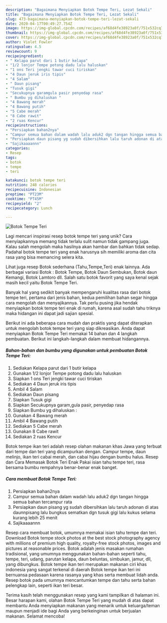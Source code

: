```yaml
---
description: "Bagaimana Menyiapkan Botok Tempe Teri, Lezat Sekali"
title: "Bagaimana Menyiapkan Botok Tempe Teri, Lezat Sekali"
slug: 473-bagaimana-menyiapkan-botok-tempe-teri-lezat-sekali
date: 2020-04-17T00:49:27.754Z
image: https://img-global.cpcdn.com/recipes/af68d4fe38923a0f/751x532cq70/botok-tempe-teri-foto-resep-utama.jpg
thumbnail: https://img-global.cpcdn.com/recipes/af68d4fe38923a0f/751x532cq70/botok-tempe-teri-foto-resep-utama.jpg
cover: https://img-global.cpcdn.com/recipes/af68d4fe38923a0f/751x532cq70/botok-tempe-teri-foto-resep-utama.jpg
author: Violet Fowler
ratingvalue: 4.5
reviewcount: 9
recipeingredient:
- " Kelapa parut dari 1 butir kelapa"
- "1/2 lonjor Tempe potong dadu lalu haluskan"
- "1 ons Teri jengki tawar cuci tiriskan"
- "4 Daun jeruk iris tipis"
- "4 Salam"
- " Daun pisang"
- "Tusuk gigi"
- "Secukupnya garamgula pasir penyedap rasa"
- " Bumbu yg dihaluskan "
- "4 Bawang merah"
- "4 Bawang putih"
- "5 Cabe merah"
- "8 Cabe rawit"
- "2 ruas Kencur"
recipeinstructions:
- "Persiapkan bahan2nya"
- "Campur semua bahan dalam wadah lalu aduk2 dgn tangan hingga semua bahan tercampur rata"
- "Persiapkan daun pisang yg sudah dibersihkan lalu taruh adonan di atas daunnpisang lalu bungkus sematkan dgn tusuk gigi lalu kukus selama kurang lebih 25 menit"
- "Sajikaaaannn"
categories:
- Resep
tags:
- botok
- tempe
- teri

katakunci: botok tempe teri 
nutrition: 248 calories
recipecuisine: Indonesian
preptime: "PT23M"
cooktime: "PT45M"
recipeyield: "2"
recipecategory: Lunch

---
```



![Botok Tempe Teri](https://img-global.cpcdn.com/recipes/af68d4fe38923a0f/751x532cq70/botok-tempe-teri-foto-resep-utama.jpg)

Lagi mencari inspirasi resep botok tempe teri yang unik? Cara menyiapkannya memang tidak terlalu sulit namun tidak gampang juga. Kalau salah mengolah maka hasilnya akan hambar dan bahkan tidak sedap. Padahal botok tempe teri yang enak harusnya sih memiliki aroma dan cita rasa yang bisa memancing selera kita.

Lihat juga resep Botok sederhana (Tahu,Tempe,Teri) enak lainnya. Ada berbagai variasi Botok : Botok Tempe, Botok Daun Sembukan, Botok daun Kemangi, Botok Lamtoro dll. Salah satu botok favorit yang saya kenal sejak masih kecil yaitu Botok Tempe Teri.

Banyak hal yang sedikit banyak mempengaruhi kualitas rasa dari botok tempe teri, pertama dari jenis bahan, kedua pemilihan bahan segar hingga cara mengolah dan menyajikannya. Tak perlu pusing jika hendak menyiapkan botok tempe teri enak di rumah, karena asal sudah tahu triknya maka hidangan ini dapat jadi sajian spesial.


Berikut ini ada beberapa cara mudah dan praktis yang dapat diterapkan untuk mengolah botok tempe teri yang siap dikreasikan. Anda dapat menyiapkan Botok Tempe Teri memakai 14 bahan dan 4 langkah pembuatan. Berikut ini langkah-langkah dalam membuat hidangannya.

<!--inarticleads1-->

##### Bahan-bahan dan bumbu yang digunakan untuk pembuatan Botok Tempe Teri:

1. Sediakan  Kelapa parut dari 1 butir kelapa
1. Gunakan 1/2 lonjor Tempe potong dadu lalu haluskan
1. Siapkan 1 ons Teri jengki tawar cuci tiriskan
1. Sediakan 4 Daun jeruk iris tipis
1. Ambil 4 Salam
1. Sediakan  Daun pisang
1. Siapkan Tusuk gigi
1. Siapkan Secukupnya garam,gula pasir, penyedap rasa
1. Siapkan  Bumbu yg dihaluskan :
1. Gunakan 4 Bawang merah
1. Ambil 4 Bawang putih
1. Sediakan 5 Cabe merah
1. Gunakan 8 Cabe rawit
1. Sediakan 2 ruas Kencur


Botok tempe ikan teri adalah resep olahan makanan khas Jawa yang terbuat dari tempe dan teri yang dicampurkan dengan. Campur tempe, daun melinjo, ikan teri cabai merah, dan cabai hijau dengan bumbu halus. Resep dan Cara Memasak Botok Teri Enak Pakai isian tahu tempe teri, rasa bersama bumbu rempahnya benar-benar enak banget. 

<!--inarticleads2-->

##### Cara membuat Botok Tempe Teri:

1. Persiapkan bahan2nya
1. Campur semua bahan dalam wadah lalu aduk2 dgn tangan hingga semua bahan tercampur rata
1. Persiapkan daun pisang yg sudah dibersihkan lalu taruh adonan di atas daunnpisang lalu bungkus sematkan dgn tusuk gigi lalu kukus selama kurang lebih 25 menit
1. Sajikaaaannn


Resep cara membuat botok, umumnya memakai isian tahu tempe dan teri. Download Botok tempe stock photos at the best stock photography agency with millions of premium high quality, royalty-free stock photos, images and pictures at reasonable prices. Botok adalah jenis masakan rumahan tradisional, yang umumnya menggunakan bahan-bahan seperti tahu, tempe, teri, udang, parutan kelapa, daun beluntas, simbukan, jamur, dll, yang dibungkus. Botok tempe ikan teri merupakan makanan ciri khas indonesia yang sangat terkenal di daerah Botok tempe ikan teri ini bernuansa pedasaan karena rasanya yang khas serta membuat lidah anda. Resep botok pada umumnya mencantumkan tempe dan tahu serta bahan pelengkap lain, seperti ikan teri besar. 

Terima kasih telah menggunakan resep yang kami tampilkan di halaman ini. Besar harapan kami, olahan Botok Tempe Teri yang mudah di atas dapat membantu Anda menyiapkan makanan yang menarik untuk keluarga/teman maupun menjadi ide bagi Anda yang berkeinginan untuk berjualan makanan. Selamat mencoba!
